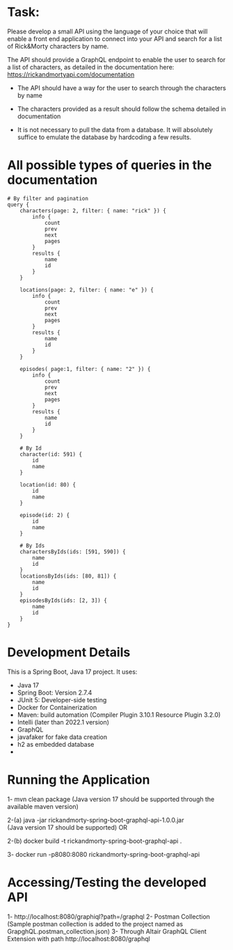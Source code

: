 # Task:

Please develop a small API using the language of your choice that will enable a front end application to connect into your API and search for a list of
Rick&Morty characters by name.

The API should provide a GraphQL endpoint to enable the user to search for a list of characters,
as detailed in the documentation here:  https://rickandmortyapi.com/documentation


- The API should have a way for the user to search through the characters by name

- The characters provided as a result should follow the schema detailed in documentation

- It is not necessary to pull the data from a database. It will absolutely suffice to emulate the database by hardcoding a few results.

# All possible types of queries in the documentation

    # By filter and pagination
    query {
        characters(page: 2, filter: { name: "rick" }) {
            info {
                count
                prev
                next
                pages
            }
            results {
                name
                id
            }
        }
    
        locations(page: 2, filter: { name: "e" }) {
            info {
                count
                prev
                next
                pages
            }
            results {
                name
                id
            }
        }
        
        episodes( page:1, filter: { name: "2" }) {
            info {
                count
                prev
                next
                pages
            }
            results {
                name
                id
            }
        }
        
        # By Id
        character(id: 591) {
            id
            name
        }
        
        location(id: 80) {
            id
            name
        }
        
        episode(id: 2) {
            id
            name
        }
        
        # By Ids
        charactersByIds(ids: [591, 590]) {
            name
            id
        }
        locationsByIds(ids: [80, 81]) {
            name
            id
        }
        episodesByIds(ids: [2, 3]) {
            name
            id
        }
    }

# Development Details

This is a Spring Boot, Java 17 project. It uses:

- Java 17
- Spring Boot: Version 2.7.4
- JUnit 5: Developer-side testing
- Docker for Containerization
- Maven: build automation (Compiler Plugin 3.10.1 Resource Plugin 3.2.0)
- Intelli (later than 2022.1 version)
- GraphQL
- javafaker for fake data creation
- h2 as embedded database
- 
# Running the Application

1-  mvn clean package (Java version 17 should be supported through the available maven version)

2-(a) java -jar rickandmorty-spring-boot-graphql-api-1.0.0.jar   
            (Java version 17 should be supported)
OR

2-(b) docker build -t rickandmorty-spring-boot-graphql-api .

3- docker run -p8080:8080 rickandmorty-spring-boot-graphql-api

# Accessing/Testing the developed API

1- http://localhost:8080/graphiql?path=/graphql
2- Postman Collection (Sample postman collection is added to the project named as GrapghQL.postman_collection.json)
3- Through Altair GraphQL Client Extension with path http://localhost:8080/graphql
